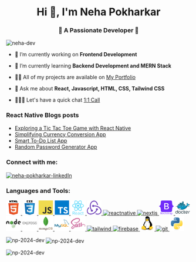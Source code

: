 <h1 align="center">Hi 👋, I'm Neha Pokharkar</h1>
<h3 align="center">🚀 A Passionate Developer 🚀</h3>

<p align="left"> <img src="https://komarev.com/ghpvc/?username=np-2024&label=Profile%20views&color=0e75b6&style=flat" alt="neha-dev" /> </p>

- 🔭 I’m currently working on **Frontend Development**

- 🌱 I’m currently learning **Backend Development and MERN Stack**

- 👨‍💻 All of my projects are available on [My Portfolio](https://myporfolio-mu.vercel.app/)

- 💬 Ask me about **React, Javascript, HTML, CSS, Tailwind CSS**

- 🙋🏻‍♀️ Let's have a quick chat [1:1 Call](https://topmate.io/neha_pokharkar/)

### React Native Blogs posts
<!-- BLOG-POST-LIST:START -->
- [Exploring a Tic Tac Toe Game with React Native](https://medium.com/@pokharkarneha2023/exploring-a-tic-tac-toe-game-with-react-native-82e5ff365e5d)
- [Simplifying Currency Conversion App](https://medium.com/@pokharkarneha2023/simplifying-currency-conversion-a-react-native-application-1ba3e7d99b30)
- [Smart To-Do List App](https://medium.com/@pokharkarneha2023/smart-to-do-list-mobile-app-with-react-native-50ec90cdf8eb)
- [Random Password Generator App](https://medium.com/@pokharkarneha2023/building-a-random-password-generator-mobile-app-with-react-native-e7ff07c4a8fd)
<!-- BLOG-POST-LIST:END -->

<h3 align="left">Connect with me:</h3>
<p align="left">
<a href="https://linkedin.com/in/neha-pokharkar-dev" target="blank"><img align="center" src="https://raw.githubusercontent.com/rahuldkjain/github-profile-readme-generator/master/src/images/icons/Social/linked-in-alt.svg" alt="neha-pokharkar-linkedIn" height="30" width="40" /></a>
</p>

<h3 align="left">Languages and Tools:</h3>
<p align="left"> 
<a href="https://www.w3.org/html/" target="_blank" rel="noreferrer"> <img src="https://raw.githubusercontent.com/devicons/devicon/master/icons/html5/html5-original-wordmark.svg" alt="html5" width="40" height="40"/> </a>
<a href="https://www.w3schools.com/css/" target="_blank" rel="noreferrer"> <img src="https://raw.githubusercontent.com/devicons/devicon/master/icons/css3/css3-original-wordmark.svg" alt="css3" width="40" height="40"/> </a>
<a href="https://developer.mozilla.org/en-US/docs/Web/JavaScript" target="_blank" rel="noreferrer"> <img src="https://raw.githubusercontent.com/devicons/devicon/master/icons/javascript/javascript-original.svg" alt="javascript" width="40" height="40"/> </a> 
<a href="https://www.typescriptlang.org/" target="_blank" rel="noreferrer"> <img src="https://raw.githubusercontent.com/devicons/devicon/master/icons/typescript/typescript-original.svg" alt="typescript" width="40" height="40"/> </a>
<a href="https://reactjs.org/" target="_blank" rel="noreferrer"> <img src="https://raw.githubusercontent.com/devicons/devicon/master/icons/react/react-original-wordmark.svg" alt="react" width="40" height="40"/> </a> 
<a href="https://redux.js.org" target="_blank" rel="noreferrer"> <img src="https://raw.githubusercontent.com/devicons/devicon/master/icons/redux/redux-original.svg" alt="redux" width="40" height="40"/> </a> 
<a href="https://reactnative.dev/" target="_blank" rel="noreferrer"> <img src="https://reactnative.dev/img/header_logo.svg" alt="reactnative" width="40" height="40"/> </a> 
<a href="https://nextjs.org/" target="_blank" rel="noreferrer"> <img src="https://cdn.worldvectorlogo.com/logos/nextjs-2.svg" alt="nextjs" width="40" height="40"/> </a>
<a href="https://getbootstrap.com" target="_blank" rel="noreferrer"> <img src="https://raw.githubusercontent.com/devicons/devicon/master/icons/bootstrap/bootstrap-plain-wordmark.svg" alt="bootstrap" width="40" height="40"/> </a>
<a href="https://www.docker.com/" target="_blank" rel="noreferrer"> <img src="https://raw.githubusercontent.com/devicons/devicon/master/icons/docker/docker-original-wordmark.svg" alt="docker" width="40" height="40"/> </a>
<a href="https://nodejs.org" target="_blank" rel="noreferrer"> <img src="https://raw.githubusercontent.com/devicons/devicon/master/icons/nodejs/nodejs-original-wordmark.svg" alt="nodejs" width="40" height="40"/> </a> 
<a href="https://expressjs.com" target="_blank" rel="noreferrer"> <img src="https://raw.githubusercontent.com/devicons/devicon/master/icons/express/express-original-wordmark.svg" alt="express" width="40" height="40"/> </a>
<a href="https://www.mongodb.com/" target="_blank" rel="noreferrer"> <img src="https://raw.githubusercontent.com/devicons/devicon/master/icons/mongodb/mongodb-original-wordmark.svg" alt="mongodb" width="40" height="40"/> </a> 
<a href="https://www.mysql.com/" target="_blank" rel="noreferrer"> <img src="https://raw.githubusercontent.com/devicons/devicon/master/icons/mysql/mysql-original-wordmark.svg" alt="mysql" width="40" height="40"/> </a>
<a href="https://sass-lang.com" target="_blank" rel="noreferrer"> <img src="https://raw.githubusercontent.com/devicons/devicon/master/icons/sass/sass-original.svg" alt="sass" width="40" height="40"/> </a>
<a href="https://tailwindcss.com/" target="_blank" rel="noreferrer"> <img src="https://www.vectorlogo.zone/logos/tailwindcss/tailwindcss-icon.svg" alt="tailwind" width="40" height="40"/> </a> 
<a href="https://firebase.google.com/" target="_blank" rel="noreferrer"> <img src="https://www.vectorlogo.zone/logos/firebase/firebase-icon.svg" alt="firebase" width="40" height="40"/> </a> 
<a href="https://www.linux.org/" target="_blank" rel="noreferrer"> <img src="https://raw.githubusercontent.com/devicons/devicon/master/icons/linux/linux-original.svg" alt="linux" width="40" height="40"/> </a>
<a href="https://git-scm.com/" target="_blank" rel="noreferrer"> <img src="https://www.vectorlogo.zone/logos/git-scm/git-scm-icon.svg" alt="git" width="40" height="40"/> </a> 
<a href="https://www.python.org" target="_blank" rel="noreferrer"> <img src="https://raw.githubusercontent.com/devicons/devicon/master/icons/python/python-original.svg" alt="python" width="40" height="40"/> </a>
</p>
<p><img align="left" src="https://github-readme-stats.vercel.app/api/top-langs?username=np-2024&show_icons=true&locale=en&layout=compact" alt="np-2024-dev" /></p>

<p>&nbsp;<img align="center" src="https://github-readme-stats.vercel.app/api?username=np-2024&show_icons=true&locale=en" alt="np-2024-dev" /></p>

<p><img align="center" src="https://github-readme-streak-stats.herokuapp.com/?user=np-2024&" alt="np-2024-dev" /></p>
